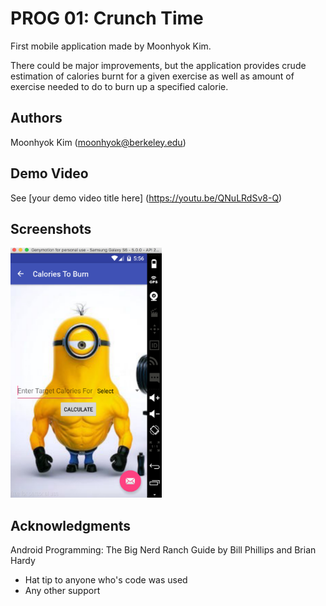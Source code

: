 # PROG 01: Crunch Time

First mobile application made by Moonhyok Kim.

There could be major improvements, but the application provides crude estimation of 
calories burnt for a given exercise as well as amount of exercise needed to do to burn
up a specified calorie.

## Authors

Moonhyok Kim ([moonhyok@berkeley.edu](mailto:moonhyok@berkeley.edu))

## Demo Video

See [your demo video title here] (https://youtu.be/QNuLRdSv8-Q)

## Screenshots

<img src="screenshots/main.png" height="400" alt="Screenshot"/>

## Acknowledgments

Android Programming: The Big Nerd Ranch Guide
by Bill Phillips and Brian Hardy

* Hat tip to anyone who's code was used
* Any other support

